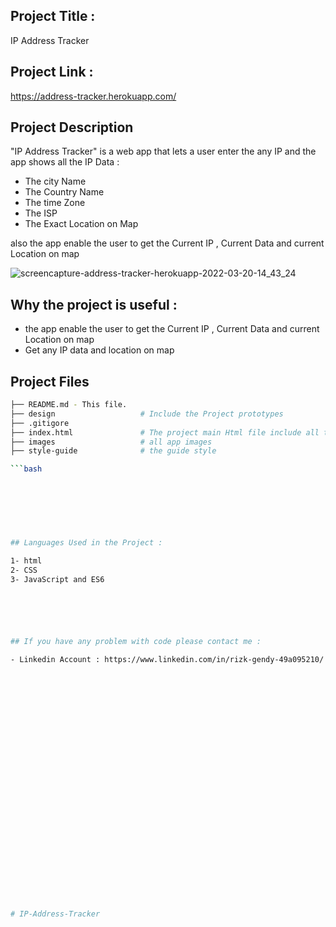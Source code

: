 ## Project Title :

IP Address Tracker

## Project Link :
https://address-tracker.herokuapp.com/


## Project Description

 "IP Address Tracker"  is a web app that lets a user enter the any IP and the app shows all the IP Data :

- The city Name 
- The Country Name 
- The time Zone
- The ISP
- The Exact Location on Map 

also the app enable the user to get the Current IP , Current Data and current Location on map 


![screencapture-address-tracker-herokuapp-2022-03-20-14_43_24](https://user-images.githubusercontent.com/80922036/159162889-cd1ff110-03fe-4225-91f9-ed36767fd435.png)


 

## Why the project is useful :

- the app enable the user to get the Current IP ,
 Current Data and current Location on map 
- Get any IP data and location on map
  








## Project Files
```bash
├── README.md - This file.
├── design                   # Include the Project prototypes
├── .gitigore                
├── index.html               # The project main Html file include all the project code (html,css,JS)
├── images                   # all app images
├── style-guide              # the guide style

```bash     
    
    
    
    
    
  

## Languages Used in the Project :

1- html 
2- CSS
3- JavaScript and ES6 






## If you have any problem with code please contact me :

- Linkedin Account : https://www.linkedin.com/in/rizk-gendy-49a095210/




























# IP-Address-Tracker

